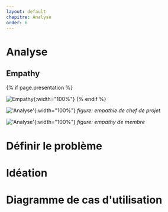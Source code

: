 ```yaml
---
layout: default
chapitre: Analyse
order: 6
---
```


# Analyse

<!-- new slide -->

## Empathy

{% if page.presentation %}

![Empathy](/prototype/analyse/images/empathy.jpg){:width="100%"}
{% endif %}

<!-- note -->

!['Analyse'](/prototype/analyse/images/empathyChef.PNG){:width="100%"}
_figure: empathie de chef de projet_

!['Analyse'](/prototype/analyse/images/empathyChef.PNG){:width="100%"}
_figure: empathy de membre_

<!-- new slide -->

# Définir le problème

<!-- new slide -->

# Idéation

<!-- new slide -->

# Diagramme de cas d'utilisation

<!-- new slide -->
